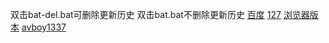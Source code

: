 双击bat-del.bat可删除更新历史
双击bat.bat不删除更新历史
[百度](https://www.baidu.com)
[127](https://127.0.0.1)
[浏览器版本](https://liulanmi.com/labs/core.html)
[avboy1337](https://avboy1337.xyz)

